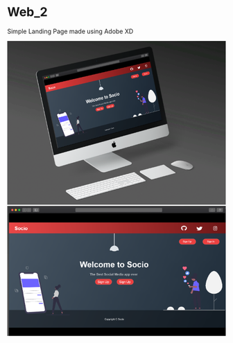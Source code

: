 # Web_2
Simple Landing Page made using Adobe XD

![Socio](Images/Socio2.png)
![Socio](Images/Socio1.png)
